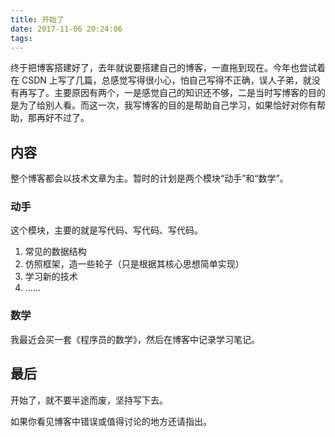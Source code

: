 ```yaml
---
title: 开始了
date: 2017-11-06 20:24:06
tags:
---
```


终于把博客搭建好了，去年就说要搭建自己的博客，一直拖到现在。今年也尝试着在 CSDN 上写了几篇，总感觉写得很小心，怕自己写得不正确，误人子弟，就没有再写了。主要原因有两个，一是感觉自己的知识还不够，二是当时写博客的目的是为了给别人看。而这一次，我写博客的目的是帮助自己学习，如果恰好对你有帮助，那再好不过了。
<!-- more -->

## 内容

整个博客都会以技术文章为主。暂时的计划是两个模块“动手”和“数学”。

### 动手

这个模块，主要的就是写代码、写代码、写代码。

1. 常见的数据结构
2. 仿照框架，造一些轮子（只是根据其核心思想简单实现）
3. 学习新的技术
4. ......

### 数学

我最近会买一套《程序员的数学》，然后在博客中记录学习笔记。

## 最后

开始了，就不要半途而废，坚持写下去。

如果你看见博客中错误或值得讨论的地方还请指出。

